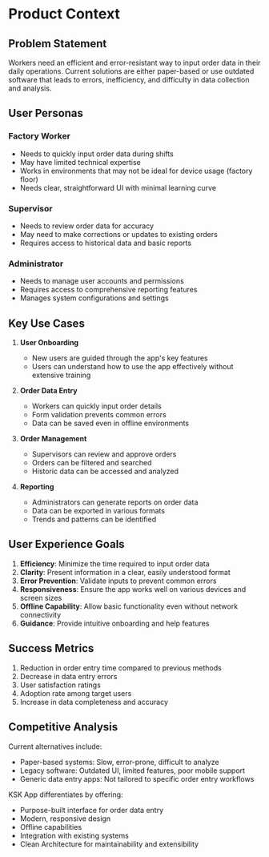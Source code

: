 # Product Context

## Problem Statement
Workers need an efficient and error-resistant way to input order data in their daily operations. Current solutions are either paper-based or use outdated software that leads to errors, inefficiency, and difficulty in data collection and analysis.

## User Personas

### Factory Worker
- Needs to quickly input order data during shifts
- May have limited technical expertise
- Works in environments that may not be ideal for device usage (factory floor)
- Needs clear, straightforward UI with minimal learning curve

### Supervisor
- Needs to review order data for accuracy
- May need to make corrections or updates to existing orders
- Requires access to historical data and basic reports

### Administrator
- Needs to manage user accounts and permissions
- Requires access to comprehensive reporting features
- Manages system configurations and settings

## Key Use Cases

1. **User Onboarding**
   - New users are guided through the app's key features
   - Users can understand how to use the app effectively without extensive training

2. **Order Data Entry**
   - Workers can quickly input order details
   - Form validation prevents common errors
   - Data can be saved even in offline environments

3. **Order Management**
   - Supervisors can review and approve orders
   - Orders can be filtered and searched
   - Historic data can be accessed and analyzed

4. **Reporting**
   - Administrators can generate reports on order data
   - Data can be exported in various formats
   - Trends and patterns can be identified

## User Experience Goals

1. **Efficiency**: Minimize the time required to input order data
2. **Clarity**: Present information in a clear, easily understood format
3. **Error Prevention**: Validate inputs to prevent common errors
4. **Responsiveness**: Ensure the app works well on various devices and screen sizes
5. **Offline Capability**: Allow basic functionality even without network connectivity
6. **Guidance**: Provide intuitive onboarding and help features

## Success Metrics

1. Reduction in order entry time compared to previous methods
2. Decrease in data entry errors
3. User satisfaction ratings
4. Adoption rate among target users
5. Increase in data completeness and accuracy

## Competitive Analysis
Current alternatives include:
- Paper-based systems: Slow, error-prone, difficult to analyze
- Legacy software: Outdated UI, limited features, poor mobile support
- Generic data entry apps: Not tailored to specific order entry workflows

KSK App differentiates by offering:
- Purpose-built interface for order data entry
- Modern, responsive design
- Offline capabilities
- Integration with existing systems
- Clean Architecture for maintainability and extensibility 